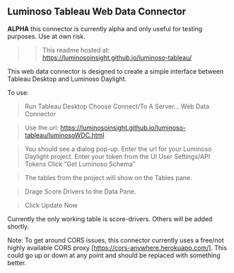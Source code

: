 ## Luminoso Tableau Web Data Connector

**ALPHA** this connector is currently alpha and only useful for testing purposes. Use at own risk.
>> This readme hosted at: https://luminosoinsight.github.io/luminoso-tableau/

This web data connector is designed to create a simple interface between Tableau Desktop and Luminoso Daylight.

To use:

> Run Tableau Desktop
> Choose Connect/To A Server...
> Web Data Connector

> Use the url:
> https://luminosoinsight.github.io/luminoso-tableau/luminosoWDC.html

> You should see a dialog pop-up.
> Enter the url for your Luminoso Daylight project.
> Enter your token from the UI User Settings/API Tokens
> Click "Get Luminoso Schema"

> The tables from the project will show on the Tables pane.

> Drage Score Drivers to the Data Pane.

> Click Update Now

Currently the only working table is score-drivers. Others will be added shortly.

Note: To get around CORS issues, this connector currently uses a free/not highly available CORS proxy [https://cors-anywhere.herokuapp.com/]. This could go up or down at any point and should be replaced with something better.  
